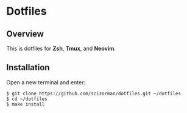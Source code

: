 # Dotfiles

## Overview

This is dotfiles for **Zsh**, **Tmux**, and **Neovim**.

## Installation

Open a new terminal and enter:

```console
$ git clone https://github.com/scizorman/dotfiles.git ~/dotfiles
$ cd ~/dotfiles
$ make install
```
